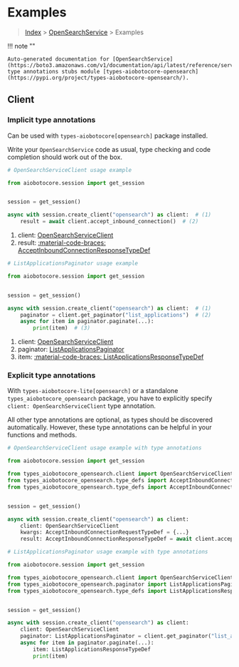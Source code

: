 # Examples

> [Index](../README.md) > [OpenSearchService](./README.md) > Examples

!!! note ""

    Auto-generated documentation for [OpenSearchService](https://boto3.amazonaws.com/v1/documentation/api/latest/reference/services/opensearch.html#opensearchservice)
    type annotations stubs module [types-aiobotocore-opensearch](https://pypi.org/project/types-aiobotocore-opensearch/).

## Client

### Implicit type annotations

Can be used with `types-aiobotocore[opensearch]` package installed.

Write your `OpenSearchService` code as usual,
type checking and code completion should work out of the box.



```python
# OpenSearchServiceClient usage example

from aiobotocore.session import get_session


session = get_session()

async with session.create_client("opensearch") as client:  # (1)
    result = await client.accept_inbound_connection()  # (2)
```

1. client: [OpenSearchServiceClient](./client.md)
2. result: [:material-code-braces: AcceptInboundConnectionResponseTypeDef](./type_defs.md#acceptinboundconnectionresponsetypedef) 



```python
# ListApplicationsPaginator usage example

from aiobotocore.session import get_session


session = get_session()

async with session.create_client("opensearch") as client:  # (1)
    paginator = client.get_paginator("list_applications")  # (2)
    async for item in paginator.paginate(...):
        print(item)  # (3)
```

1. client: [OpenSearchServiceClient](./client.md)
2. paginator: [ListApplicationsPaginator](./paginators.md#listapplicationspaginator)
3. item: [:material-code-braces: ListApplicationsResponseTypeDef](./type_defs.md#listapplicationsresponsetypedef) 




### Explicit type annotations

With `types-aiobotocore-lite[opensearch]`
or a standalone `types_aiobotocore_opensearch` package, you have to explicitly specify
`client: OpenSearchServiceClient` type annotation.

All other type annotations are optional, as types should be discovered automatically.
However, these type annotations can be helpful in your functions and methods.


```python
# OpenSearchServiceClient usage example with type annotations

from aiobotocore.session import get_session

from types_aiobotocore_opensearch.client import OpenSearchServiceClient
from types_aiobotocore_opensearch.type_defs import AcceptInboundConnectionResponseTypeDef
from types_aiobotocore_opensearch.type_defs import AcceptInboundConnectionRequestTypeDef


session = get_session()

async with session.create_client("opensearch") as client:
    client: OpenSearchServiceClient
    kwargs: AcceptInboundConnectionRequestTypeDef = {...}
    result: AcceptInboundConnectionResponseTypeDef = await client.accept_inbound_connection(**kwargs)
```



```python
# ListApplicationsPaginator usage example with type annotations

from aiobotocore.session import get_session

from types_aiobotocore_opensearch.client import OpenSearchServiceClient
from types_aiobotocore_opensearch.paginator import ListApplicationsPaginator
from types_aiobotocore_opensearch.type_defs import ListApplicationsResponseTypeDef


session = get_session()

async with session.create_client("opensearch") as client:
    client: OpenSearchServiceClient
    paginator: ListApplicationsPaginator = client.get_paginator("list_applications")
    async for item in paginator.paginate(...):
        item: ListApplicationsResponseTypeDef
        print(item)
```


